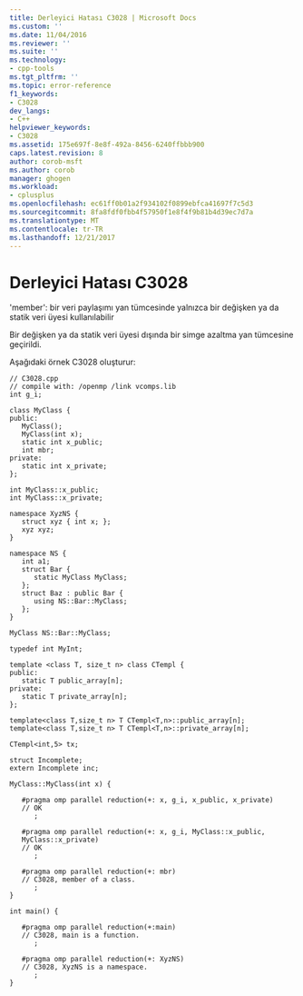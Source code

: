 ```yaml
---
title: Derleyici Hatası C3028 | Microsoft Docs
ms.custom: ''
ms.date: 11/04/2016
ms.reviewer: ''
ms.suite: ''
ms.technology:
- cpp-tools
ms.tgt_pltfrm: ''
ms.topic: error-reference
f1_keywords:
- C3028
dev_langs:
- C++
helpviewer_keywords:
- C3028
ms.assetid: 175e697f-8e8f-492a-8456-6240ffbbb900
caps.latest.revision: 8
author: corob-msft
ms.author: corob
manager: ghogen
ms.workload:
- cplusplus
ms.openlocfilehash: ec61ff0b01a2f934102f0899ebfca41697f7c5d3
ms.sourcegitcommit: 8fa8fdf0fbb4f57950f1e8f4f9b81b4d39ec7d7a
ms.translationtype: MT
ms.contentlocale: tr-TR
ms.lasthandoff: 12/21/2017
---
```

# <a name="compiler-error-c3028"></a>Derleyici Hatası C3028
'member': bir veri paylaşımı yan tümcesinde yalnızca bir değişken ya da statik veri üyesi kullanılabilir  
  
 Bir değişken ya da statik veri üyesi dışında bir simge azaltma yan tümcesine geçirildi.  
  
 Aşağıdaki örnek C3028 oluşturur:  
  
```  
// C3028.cpp  
// compile with: /openmp /link vcomps.lib  
int g_i;  
  
class MyClass {  
public:  
   MyClass();  
   MyClass(int x);  
   static int x_public;  
   int mbr;  
private:  
   static int x_private;  
};  
  
int MyClass::x_public;  
int MyClass::x_private;  
  
namespace XyzNS {  
   struct xyz { int x; };  
   xyz xyz;  
}  
  
namespace NS {  
   int a1;  
   struct Bar {  
      static MyClass MyClass;  
   };  
   struct Baz : public Bar {  
      using NS::Bar::MyClass;  
   };  
}  
  
MyClass NS::Bar::MyClass;  
  
typedef int MyInt;  
  
template <class T, size_t n> class CTempl {  
public:  
   static T public_array[n];  
private:  
   static T private_array[n];  
};  
  
template<class T,size_t n> T CTempl<T,n>::public_array[n];  
template<class T,size_t n> T CTempl<T,n>::private_array[n];  
  
CTempl<int,5> tx;  
  
struct Incomplete;  
extern Incomplete inc;  
  
MyClass::MyClass(int x) {  
  
   #pragma omp parallel reduction(+: x, g_i, x_public, x_private)     
   // OK  
      ;  
  
   #pragma omp parallel reduction(+: x, g_i, MyClass::x_public,   
   MyClass::x_private)     
   // OK  
      ;  
  
   #pragma omp parallel reduction(+: mbr)     
   // C3028, member of a class.  
      ;  
}  
  
int main() {  
  
   #pragma omp parallel reduction(+:main)     
   // C3028, main is a function.  
      ;  
  
   #pragma omp parallel reduction(+: XyzNS)     
   // C3028, XyzNS is a namespace.  
      ;  
}  
```